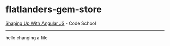 flatlanders-gem-store
=====================

[Shaping Up With Angular JS] - Code School

[Shaping Up With Angular JS]: https://www.codeschool.com/courses/shaping-up-with-angular-js



--------------------

hello changing a file